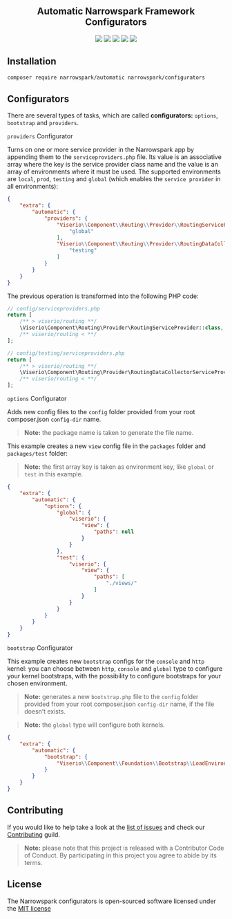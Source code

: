 <h2 align="center">Automatic Narrowspark Framework Configurators</h2>
<p align="center">
    <a href="https://github.com/narrowspark/configurators/releases"><img src="https://img.shields.io/packagist/v/narrowspark/configurators.svg?style=flat-square"></a>
    <a href="https://php.net/"><img src="https://img.shields.io/badge/php-%5E7.3.0-8892BF.svg?style=flat-square"></a>
    <a href="https://travis-ci.org/narrowspark/configurators"><img src="https://img.shields.io/travis/rust-lang/rust/master.svg?style=flat-square"></a>
    <a href="https://codecov.io/gh/narrowspark/configurators"><img src="https://img.shields.io/codecov/c/github/narrowspark/configurators/master.svg?style=flat-square"></a>
    <a href="http://opensource.org/licenses/MIT"><img src="https://img.shields.io/badge/license-MIT-brightgreen.svg?style=flat-square"></a>
</p>

Installation
------------

```bash
composer require narrowspark/automatic narrowspark/configurators
```

Configurators
-------------
There are several types of tasks, which are called **configurators:**
`options`, `bootstrap` and `providers`.

`providers` Configurator

Turns on one or more service provider in the Narrowspark app by appending them to the `serviceproviders.php` file.
Its value is an associative array where the key is the service provider class name and the value is an array of environments where it must be used.
The supported environments are `local`, `prod`, `testing` and `global` (which enables the `service provider` in all environments):

```json
{   
    "extra": {
        "automatic": {
            "providers": {
                "Viserio\\Component\\Routing\\Provider\\RoutingServiceProvider": [
                    "global"
                ],
                "Viserio\\Component\\Routing\\Provider\\RoutingDataCollectorServiceProvider": [
                    "testing"
                ]
            }
        }
    }
}
```

The previous operation is transformed into the following PHP code:

```php
// config/serviceproviders.php
return [
    /** > viserio/routing **/
    \Viserio\Component\Routing\Provider\RoutingServiceProvider::class,
    /** viserio/routing < **/
];

// config/testing/serviceproviders.php
return [
    /** > viserio/routing **/
    \Viserio\Component\Routing\Provider\RoutingDataCollectorServiceProvider::class,
    /** viserio/routing < **/
];
```

`options` Configurator

Adds new config files to the `config` folder provided from your root composer.json `config-dir` name.

> **Note:** the package name is taken to generate the file name.

This example creates a new `view` config file in the `packages` folder and `packages/test` folder:

> **Note:** the first array key is taken as environment key, like `global` or `test` in this example.

```json
{   
    "extra": {
        "automatic": {
            "options": {
                "global": {
                    "viserio": {
                        "view": {
                            "paths": null
                        }
                    }
                },
                "test": {
                    "viserio": {
                        "view": {
                            "paths": [
                                "./views/"
                            ]
                        }
                    }
                }
            }
        }
    }
}
```

`bootstrap` Configurator

This example creates new `bootstrap` configs for the `console` and `http` kernel:
you can choose between `http`, `console` and `global` type to configure your kernel bootstraps, 
with the possibility to configure bootstraps for your chosen environment.

> **Note:** generates a new `bootstrap.php` file to the `config` folder provided from your root composer.json `config-dir` name, if the file doesn’t exists.

> **Note:** the `global` type will configure both kernels.

```json
{   
    "extra": {
        "automatic": {
            "bootstrap": {
                "Viserio\\Component\\Foundation\\Bootstrap\\LoadEnvironmentVariables": ["http"]
            }
        }
    }
}
```

Contributing
------------

If you would like to help take a look at the [list of issues](https://github.com/narrowspark/configurators/issues) and check our [Contributing](CONTRIBUTING.md) guild.

> **Note:** please note that this project is released with a Contributor Code of Conduct. By participating in this project you agree to abide by its terms.

License
---------------

The Narrowspark configurators is open-sourced software licensed under the [MIT license](https://opensource.org/licenses/MIT)

[1]: http://github.com/jshttp/mime-db
